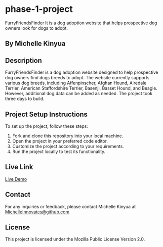 # phase-1-project
FurryFriendsFinder
It is a dog adoption website that helps prospective dog owners  look for dogs to adopt.


## By Michelle Kinyua 

## Description

FurryFriendsFinder is a dog adoption website designed to help prospective dog owners find dogs breeds to adopt. The website currently supports various dog breeds, including Affenpinscher, Afghan Hound, Airedale Terrier, American Staffordshire Terrier, Basenji, Basset Hound, and Beagle. However, additional dog data can be added as needed. The project took three days to build.

## Project Setup Instructions

To set up the project, follow these steps:

1. Fork and clone this repository into your local machine.
2. Open the project in your preferred code editor.
3. Customize the project according to your requirements.
4. Run the project locally to test its functionality.

## Live Link

[Live Demo](#)

## Contact

For any inquiries or feedback, please contact Michelle Kinyua at MichelleInnovates@github.com.

## License

This project is licensed under the Mozilla Public License Version 2.0.